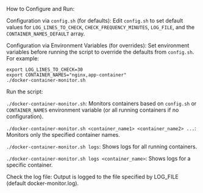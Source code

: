 How to Configure and Run:

Configuration via `config.sh` (for defaults): Edit `config.sh` to set default values for `LOG_LINES_TO_CHECK`, `CHECK_FREQUENCY_MINUTES`, `LOG_FILE`, and the `CONTAINER_NAMES_DEFAULT` array.

Configuration via Environment Variables (for overrides): Set environment variables before running the script to override the defaults from `config.sh`. For example:

```
export LOG_LINES_TO_CHECK=30
export CONTAINER_NAMES="nginx,app-container"
./docker-container-monitor.sh
```

Run the script:

`./docker-container-monitor.sh`: Monitors containers based on `config.sh` or `CONTAINER_NAMES` environment variable (or all running containers if no configuration).

`./docker-container-monitor.sh <container_name1> <container_name2> ...`: Monitors only the specified container names.

`./docker-container-monitor.sh logs`: Shows logs for all running containers.

`./docker-container-monitor.sh logs <container_name>`: Shows logs for a specific container.

Check the log file: Output is logged to the file specified by LOG_FILE (default docker-monitor.log).
